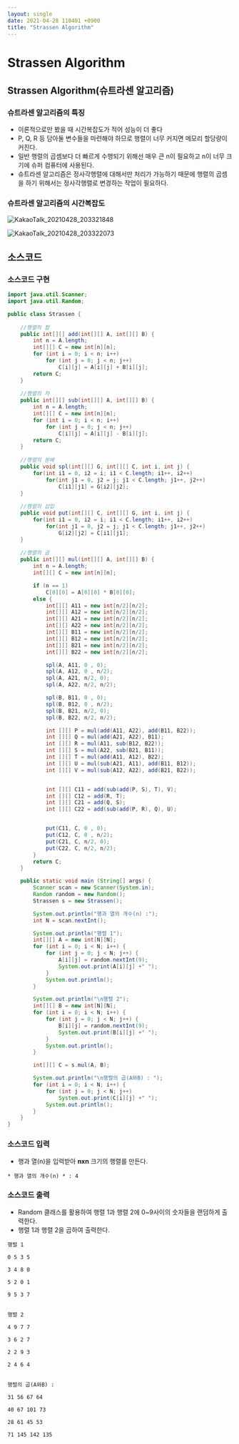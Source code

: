 ```yaml
---
layout: single
date: 2021-04-28 110401 +0900
title: "Strassen Algorithm"
---
```

# Strassen Algorithm

## Strassen Algorithm(슈트라센 알고리즘)

### 슈트라센 알고리즘의 특징

* 이론적으로만 봤을 때 시간복잡도가 적어 성능이 더 좋다
* P, Q, R 등 담아둘 변수들을 마련해야 하므로 행렬이 너무 커지면 메모리 할당량이 커진다.
* 일반 행렬의 곱셈보다 더 빠르게 수행되기 위해선 매우 큰 n이 필요하고 n이 너무 크기에 슈퍼 컴퓨터에 사용된다.
* 슈트라센 알고리즘은 정사각행렬에 대해서만 처리가 가능하기 때문에 행렬의 곱셈을 하기 위해서는 정사각행렬로 변경하는 작업이 필요하다.

### 슈트라센 알고리즘의 시간복잡도
![KakaoTalk_20210428_203321848](https://user-images.githubusercontent.com/80372995/116397864-12c39100-a862-11eb-9a41-1980aef8fe3b.jpg)


![KakaoTalk_20210428_203322073](https://user-images.githubusercontent.com/80372995/116397912-1f47e980-a862-11eb-838a-0ce6a5e7076e.jpg)


## 소스코드

### 소스코드 구현
```java
import java.util.Scanner;
import java.util.Random;

public class Strassen {
    
    //행렬의 합
    public int[][] add(int[][] A, int[][] B) {
        int n = A.length;
        int[][] C = new int[n][n];
        for (int i = 0; i < n; i++)
            for (int j = 0; j < n; j++)
                C[i][j] = A[i][j] + B[i][j];
        return C;
    }
    
    //행렬의 차
    public int[][] sub(int[][] A, int[][] B) {
        int n = A.length;
        int[][] C = new int[n][n];
        for (int i = 0; i < n; i++)
            for (int j = 0; j < n; j++)
                C[i][j] = A[i][j] - B[i][j];
        return C;
    }
    
    //행렬의 분배
    public void spl(int[][] G, int[][] C, int i, int j) {
        for(int i1 = 0, i2 = i; i1 < C.length; i1++, i2++)
            for(int j1 = 0, j2 = j; j1 < C.length; j1++, j2++)
                C[i1][j1] = G[i2][j2];
    }
    
    //행렬의 삽입
    public void put(int[][] C, int[][] G, int i, int j) {
        for(int i1 = 0, i2 = i; i1 < C.length; i1++, i2++)
            for(int j1 = 0, j2 = j; j1 < C.length; j1++, j2++)
                G[i2][j2] = C[i1][j1];
    }
    
    //행렬의 곱
    public int[][] mul(int[][] A, int[][] B) {
        int n = A.length;
        int[][] C = new int[n][n];

        if (n == 1)
            C[0][0] = A[0][0] * B[0][0];
        else {
            int[][] A11 = new int[n/2][n/2];
            int[][] A12 = new int[n/2][n/2];
            int[][] A21 = new int[n/2][n/2];
            int[][] A22 = new int[n/2][n/2];
            int[][] B11 = new int[n/2][n/2];
            int[][] B12 = new int[n/2][n/2];
            int[][] B21 = new int[n/2][n/2];
            int[][] B22 = new int[n/2][n/2];

            spl(A, A11, 0 , 0);
            spl(A, A12, 0 , n/2);
            spl(A, A21, n/2, 0);
            spl(A, A22, n/2, n/2);

            spl(B, B11, 0 , 0);
            spl(B, B12, 0 , n/2);
            spl(B, B21, n/2, 0);
            spl(B, B22, n/2, n/2);

            int [][] P = mul(add(A11, A22), add(B11, B22));
            int [][] Q = mul(add(A21, A22), B11);
            int [][] R = mul(A11, sub(B12, B22));
            int [][] S = mul(A22, sub(B21, B11));
            int [][] T = mul(add(A11, A12), B22);
            int [][] U = mul(sub(A21, A11), add(B11, B12));
            int [][] V = mul(sub(A12, A22), add(B21, B22));


            int [][] C11 = add(sub(add(P, S), T), V);
            int [][] C12 = add(R, T);
            int [][] C21 = add(Q, S);
            int [][] C22 = add(sub(add(P, R), Q), U);


            put(C11, C, 0 , 0);
            put(C12, C, 0 , n/2);
            put(C21, C, n/2, 0);
            put(C22, C, n/2, n/2);
        }
        return C;
    }

    public static void main (String[] args) {
        Scanner scan = new Scanner(System.in);
        Random random = new Random();
        Strassen s = new Strassen();

        System.out.println("행과 열의 개수(n) :");
        int N = scan.nextInt();

        System.out.println("행렬 1");
        int[][] A = new int[N][N];
        for (int i = 0; i < N; i++) {
            for (int j = 0; j < N; j++) {
                A[i][j] = random.nextInt(9);
                System.out.print(A[i][j] +" ");
            }
            System.out.println();
        }

        System.out.println("\n행렬 2");
        int[][] B = new int[N][N];
        for (int i = 0; i < N; i++) {
            for (int j = 0; j < N; j++) {
                B[i][j] = random.nextInt(9);
                System.out.print(B[i][j] +" ");
            }
            System.out.println();
        }

        int[][] C = s.mul(A, B);

        System.out.println("\n행렬의 곱(A와B) : ");
        for (int i = 0; i < N; i++) {
            for (int j = 0; j < N; j++)
                System.out.print(C[i][j] +" ");
            System.out.println();
        }
    }
}
```
### 소스코드 입력
* 행과 열(n)을 입력받아 **nxn** 크기의 행렬를 만든다.

`* 행과 열의 개수(n) * : 4`

### 소스코드 출력
* Random 클래스를 활용하여 행렬 1과 행렬 2에 0~9사이의 숫자들을 랜덤하게 출력한다.
* 행렬 1과 행렬 2을 곱하여 출력한다.


```
행렬 1

0 5 3 5 

3 4 8 0 

5 2 0 1 

9 5 3 7 


행렬 2

4 9 7 7 

3 6 2 7 

2 2 9 3 

2 4 6 4 


행렬의 곱(A와B) : 

31 56 67 64 

40 67 101 73 

28 61 45 53 

71 145 142 135
```